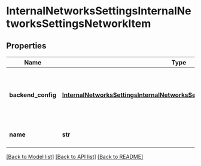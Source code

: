 # InternalNetworksSettingsInternalNetworksSettingsNetworkItem

## Properties
Name | Type | Description | Notes
------------ | ------------- | ------------- | -------------
**backend_config** | [**InternalNetworksSettingsInternalNetworksSettingsNetworkItemBackendConfig**](InternalNetworksSettingsInternalNetworksSettingsNetworkItemBackendConfig.md) | Represents a list of configuration properties related to backend fabric. | 
**name** | **str** | Name of the backend network. | 

[[Back to Model list]](../README.md#documentation-for-models) [[Back to API list]](../README.md#documentation-for-api-endpoints) [[Back to README]](../README.md)


